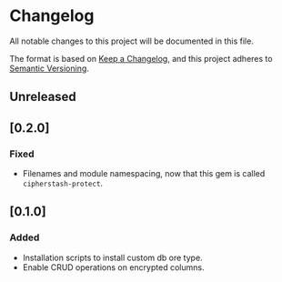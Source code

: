 # Changelog

All notable changes to this project will be documented in this file.

The format is based on [Keep a Changelog](https://keepachangelog.com/en/1.0.0/),
and this project adheres to [Semantic Versioning](https://semver.org/spec/v2.0.0.html).

## Unreleased

## [0.2.0]

### Fixed

- Filenames and module namespacing, now that this gem is called `cipherstash-protect`.

## [0.1.0]

### Added

- Installation scripts to install custom db ore type.
- Enable CRUD operations on encrypted columns.
